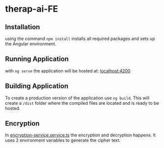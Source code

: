 # therap-ai-FE
## Installation
using the command ````npm install```` installs all required packages and sets up the Angular environment.

## Running Application
with ````ng serve```` the application will be hosted at: [localhost:4200](http://localhost:4200)

## Building Application
To create a production version of the application use ````ng build````. This will create a ```/dist``` folder where the compiled files are located and is ready to be hosted. 

## Encryption

In [encryption-service.service.ts](src/app/shared/encryption-service.service.ts) the encryption and decryption happens.
It uses 2 environment variables to generate the cipher text.
